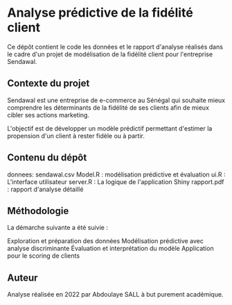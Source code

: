 # Analyse prédictive de la fidélité client
Ce dépôt contient le code les données et le rapport d'analyse réalisés dans le cadre d'un projet de modélisation de la fidélité client pour l'entreprise Sendawal.

## Contexte du projet
Sendawal est une entreprise de e-commerce au Sénégal qui souhaite mieux comprendre les déterminants de la fidélité de ses clients afin de mieux cibler ses actions marketing.

L'objectif est de développer un modèle prédictif permettant d'estimer la propension d'un client à rester fidèle ou à partir.

## Contenu du dépôt
donnees: sendawal.csv
Model.R : modélisation prédictive et évaluation
ui.R : L'interface utilisateur
server.R : La logique de l'application Shiny
rapport.pdf : rapport d'analyse détaillé

## Méthodologie
La démarche suivante a été suivie :

Exploration et préparation des données
Modélisation prédictive avec analyse discriminante
Évaluation et interprétation du modèle
Application pour le scoring de clients

## Auteur
Analyse réalisée en 2022 par Abdoulaye SALL à but purement académique.